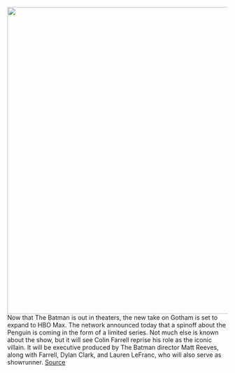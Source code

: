 <img src='https://cdn.vox-cdn.com/thumbor/CQBMXTDXNZirBIUXh2P8RrMetcQ=/0x0:4297x1800/1200x800/filters:focal(1806x557:2492x1243)/cdn.vox-cdn.com/uploads/chorus_image/image/70600585/rev_1_TBM_FF_08324_High_Res_JPEG.0.jpeg' width='700px' /><br/>
Now that The Batman is out in theaters, the new take on Gotham is set to expand to HBO Max. The network announced today that a spinoff about the Penguin is coming in the form of a limited series. Not much else is known about the show, but it will see Colin Farrell reprise his role as the iconic villain. It will be executive produced by The Batman director Matt Reeves, along with Farrell, Dylan Clark, and Lauren LeFranc, who will also serve as showrunner.
<a href='https://www.theverge.com/2022/3/9/22969369/the-batman-hbo-max-series-penguin-colin-farrell'> Source <a/>